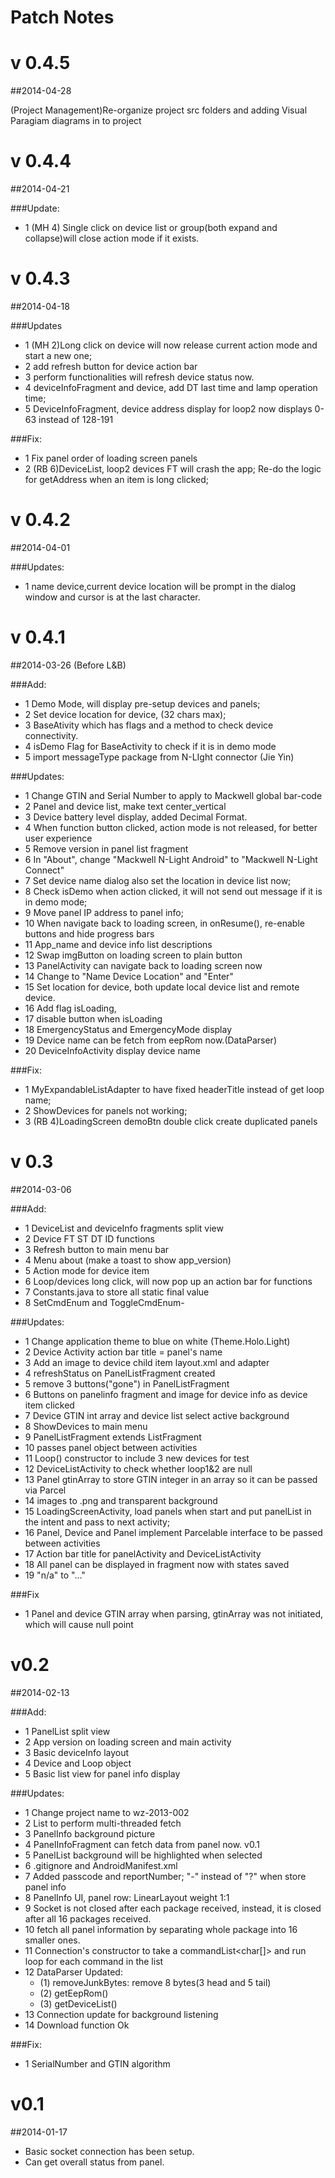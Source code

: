 Patch Notes
================


v 0.4.5
================
##2014-04-28

(Project Management)Re-organize project src folders and adding Visual Paragiam diagrams in to project


v 0.4.4
================
##2014-04-21

###Update: 

- 1 (MH 4) Single click on device list or group(both expand and collapse)will close action mode if it exists.


v 0.4.3
================
##2014-04-18

###Updates

- 1 (MH 2)Long click on device will now release current action mode and start a new one;
- 2  add refresh button for device action bar
- 3 perform functionalities will refresh device status now.
- 4 deviceInfoFragment and device, add DT last time and lamp operation time;
- 5 DeviceInfoFragment, device address display for loop2 now displays 0-63 instead of 128-191

###Fix:

- 1 Fix  panel order of loading screen panels
- 2 (RB 6)DeviceList, loop2 devices FT will crash the app; Re-do the logic for getAddress when an item is long clicked; 

v 0.4.2
================
##2014-04-01

###Updates: 

- 1 name device,current device location will be prompt in the dialog window and cursor is at the last character.

v 0.4.1
================
##2014-03-26 (Before L&B)

###Add:

- 1 Demo Mode, will display pre-setup devices and panels;
- 2 Set device location for device, (32 chars max);
- 3 BaseAtivity which has flags and a method to check device connectivity. 
- 4 isDemo Flag for BaseActivity to check if it is in demo mode
- 5 import messageType package from N-LIght connector (Jie Yin)

###Updates: 

- 1 Change GTIN and Serial Number to apply to Mackwell global bar-code
- 2 Panel and device list, make text center_vertical
- 3 Device battery level display, added Decimal Format.
- 4 When function button clicked, action mode is not released, for better user experience
- 5 Remove version in panel list fragment
- 6 In "About", change "Mackwell N-Light Android" to "Mackwell N-Light Connect"
- 7 Set device name dialog also set the location in device list now;
- 8 Check isDemo when action clicked, it will not send out message if it is in demo mode;
- 9 Move panel IP address to panel info;
- 10 When navigate back to loading screen, in onResume(), re-enable buttons and hide progress bars
- 11 App_name and device info list descriptions
- 12 Swap imgButton on loading screen to plain button
- 13 PanelActivity can navigate back to loading screen now
- 14 Change to "Name Device Location" and "Enter"
- 15 Set location for device, both update local device list and remote device.
- 16 Add flag isLoading, 
- 17 disable button when isLoading
- 18 EmergencyStatus and EmergencyMode display
- 19 Device name can be fetch from eepRom now.(DataParser)
- 20 DeviceInfoActivity display device name



###Fix: 
- 1 MyExpandableListAdapter to have fixed headerTitle instead of get loop name;
- 2 ShowDevices for panels not working;
- 3 (RB 4)LoadingScreen demoBtn double click create duplicated panels


v 0.3
==============
##2014-03-06

###Add:

- 1 DeviceList and deviceInfo fragments split view
- 2 Device FT ST DT ID functions
- 3 Refresh button to main menu bar
- 4 Menu about (make a toast to show app_version)
- 5 Action mode for device item
- 6 Loop/devices long click, will now pop up an action bar for functions
- 7 Constants.java to store all static final value
- 8 SetCmdEnum and ToggleCmdEnum-

###Updates:

- 1 Change application theme to blue on white (Theme.Holo.Light)
- 2 Device Activity action bar title = panel's name
- 3 Add an image to device child item layout.xml and adapter
- 4 refreshStatus on PanelListFragment created
- 5 remove 3 buttons("gone") in PanelListFragment
- 6 Buttons on panelinfo fragment and image for device info as device item clicked
- 7 Device GTIN int array and device list select active background
- 8 ShowDevices to main menu
- 9 PanelListFragment extends ListFragment
- 10 passes panel object between activities
- 11 Loop() constructor to include 3 new devices for test
- 12 DeviceListActivity to check whether loop1&2 are null
- 13 Panel gtinArray to store GTIN integer in an array so it can be passed via Parcel
- 14 images to .png and transparent background
- 15 LoadingScreenActivity, load panels when start and put panelList in the intent and pass to next activity;
- 16 Panel, Device and Panel implement Parcelable interface to be passed between activities
- 17 Action bar title for panelActivity and DeviceListActivity 
- 18 All panel can be displayed in fragment now with states saved
- 19 "n/a" to "..."

###Fix

- 1 Panel and device GTIN array when parsing, gtinArray was not initiated, which will cause null point



v0.2
==============
##2014-02-13

###Add:

- 1 PanelList split view
- 2 App version on loading screen and main activity
- 3 Basic deviceInfo layout
- 4 Device and Loop object
- 5 Basic list view for panel info display

###Updates:
- 1 Change project name to wz-2013-002
- 2 List<Connection> to perform multi-threaded fetch
- 3 PanelInfo background picture
- 4 PanelInfoFragment can fetch data from panel now. v0.1
- 5 PanelList background will be highlighted when selected
- 6 .gitignore and AndroidManifest.xml
- 7 Added passcode and reportNumber; "-" instead of "?" when store panel info
- 8 PanelInfo UI, panel row: LinearLayout weight 1:1
- 9 Socket is not closed after each package received, instead, it is closed after all 16 packages received.
- 10 fetch all panel information by separating whole package into 16 smaller ones.
- 11 Connection's constructor to take a commandList<char[]> and run loop for each command in the list
- 12 DataParser Updated:
	- (1) removeJunkBytes: remove 8 bytes(3 head and 5 tail)
	- (2) getEepRom()
	- (3) getDeviceList()
- 13 Connection update for background listening
- 14 Download function Ok

###Fix:

- 1 SerialNumber and GTIN algorithm


v0.1
==============
##2014-01-17

- Basic socket connection has been setup.
- Can get overall status from panel.


